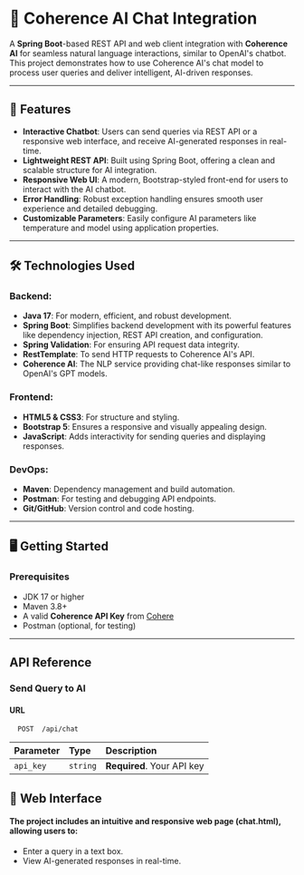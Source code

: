# 🚀 Coherence AI Chat Integration  
A **Spring Boot**-based REST API and web client integration with **Coherence AI** for seamless natural language interactions, similar to OpenAI's chatbot. This project demonstrates how to use Coherence AI's chat model to process user queries and deliver intelligent, AI-driven responses.

---

## 🌟 **Features**
- **Interactive Chatbot**: Users can send queries via REST API or a responsive web interface, and receive AI-generated responses in real-time.  
- **Lightweight REST API**: Built using Spring Boot, offering a clean and scalable structure for AI integration.  
- **Responsive Web UI**: A modern, Bootstrap-styled front-end for users to interact with the AI chatbot.  
- **Error Handling**: Robust exception handling ensures smooth user experience and detailed debugging.  
- **Customizable Parameters**: Easily configure AI parameters like temperature and model using application properties.  

---

## 🛠️ **Technologies Used**
### **Backend**:
- **Java 17**: For modern, efficient, and robust development.
- **Spring Boot**: Simplifies backend development with its powerful features like dependency injection, REST API creation, and configuration.
- **Spring Validation**: For ensuring API request data integrity.
- **RestTemplate**: To send HTTP requests to Coherence AI's API.  
- **Coherence AI**: The NLP service providing chat-like responses similar to OpenAI's GPT models.

### **Frontend**:
- **HTML5 & CSS3**: For structure and styling.
- **Bootstrap 5**: Ensures a responsive and visually appealing design.
- **JavaScript**: Adds interactivity for sending queries and displaying responses.

### **DevOps**:
- **Maven**: Dependency management and build automation.
- **Postman**: For testing and debugging API endpoints.
- **Git/GitHub**: Version control and code hosting.

---

## 🖥️ **Getting Started**
### **Prerequisites**
- JDK 17 or higher
- Maven 3.8+
- A valid **Coherence API Key** from [Cohere](https://cohere.com)
- Postman (optional, for testing)

---

## API Reference
### Send Query to AI
#### URL

```http
  POST  /api/chat
```

| Parameter | Type     | Description                |
| :-------- | :------- | :------------------------- |
| `api_key` | `string` | **Required**. Your API key |


## 🎨 **Web Interface**
#### The project includes an intuitive and responsive web page (chat.html), allowing users to:

- Enter a query in a text box.
- View AI-generated responses in real-time.

